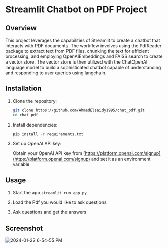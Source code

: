 # Streamlit Chatbot on PDF Project

## Overview

This project leverages the capabilities of Streamlit to create a chatbot that interacts with PDF documents. The workflow involves using the PdfReader package to extract text from PDF files, chunking the text for efficient processing, and employing OpenAIEmbeddings and FAISS search to create a vector store. The vector store is then utilized with the ChatOpenAI language model to build a sophisticated chatbot capable of understanding and responding to user queries using langchain.


## Installation

1. Clone the repository:

   ```bash
   git clone https://github.com/AhmedElsaidy1995/chat_pdf.git
   cd chat_pdf
   ```

2. Install dependencies:

   ```bash
   pip install -r requirements.txt
   ```

3. Set up OpenAI API key:

   Obtain your OpenAI API key from [https://platform.openai.com/signup](https://platform.openai.com/signup) and set it as an environment variable

## Usage

1. Start the app `streamlit run app.py`

2. Load the Pdf you would like to ask questions

3. Ask questions and get the answers

## Screenshot
![2024-01-22 6-54-55 PM](https://github.com/AhmedElsaidy1995/chat_pdf/assets/45700852/95edb42a-c669-4531-be01-fec4898a19c7)

   



